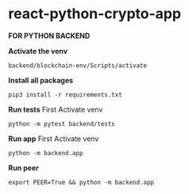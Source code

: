 # react-python-crypto-app

**FOR PYTHON BACKEND**

**Activate the venv**

```
backend/blockchain-env/Scripts/activate
```

**Install all packages**

```
pip3 install -r requirements.txt
```

**Run tests**
First Activate venv

```
python -m pytest backend/tests
```

**Run app**
First Activate venv

```
python -m backend.app
```

**Run peer**

```
export PEER=True && python -m backend.app
```

